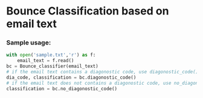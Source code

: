 # Bounce Classification based on email text

### Sample usage:

```python
with open('sample.txt','r') as f:
	email_text = f.read()
bc = Bounce_classifier(email_text)
# if the email text contains a diagonostic code, use diagonostic_code()
dia_code, classification = bc.diagonostic_code()
# if the email text does not contains a diagonostic code, use no_diagonostic_code()
classification = bc.no_diagonostic_code()
```